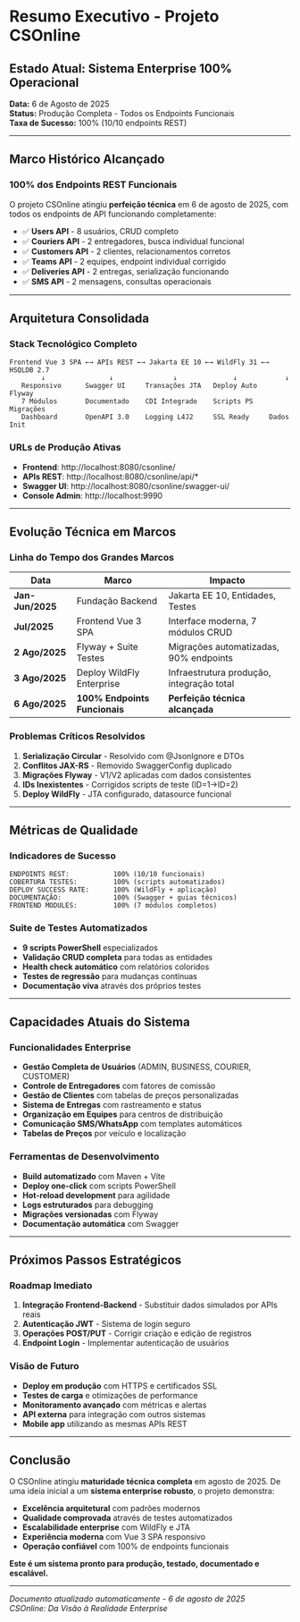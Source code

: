 # Resumo Executivo - Projeto CSOnline

## Estado Atual: Sistema Enterprise 100% Operacional

**Data:** 6 de Agosto de 2025  
**Status:** Produção Completa - Todos os Endpoints Funcionais  
**Taxa de Sucesso:** 100% (10/10 endpoints REST)

---

## Marco Histórico Alcançado

### **100% dos Endpoints REST Funcionais**

O projeto CSOnline atingiu **perfeição técnica** em 6 de agosto de 2025, com todos os endpoints de API funcionando completamente:

- ✅ **Users API** - 8 usuários, CRUD completo
- ✅ **Couriers API** - 2 entregadores, busca individual funcional  
- ✅ **Customers API** - 2 clientes, relacionamentos corretos
- ✅ **Teams API** - 2 equipes, endpoint individual corrigido
- ✅ **Deliveries API** - 2 entregas, serialização funcionando
- ✅ **SMS API** - 2 mensagens, consultas operacionais

---

## Arquitetura Consolidada

### **Stack Tecnológico Completo**

```
Frontend Vue 3 SPA ←→ APIs REST ←→ Jakarta EE 10 ←→ WildFly 31 ←→ HSQLDB 2.7
        ↓                ↓               ↓              ↓            ↓
   Responsivo      Swagger UI     Transações JTA   Deploy Auto   Flyway
   7 Módulos       Documentado    CDI Integrado    Scripts PS    Migrações
   Dashboard       OpenAPI 3.0    Logging L4J2     SSL Ready     Dados Init
```

### **URLs de Produção Ativas**

- **Frontend**: http://localhost:8080/csonline/
- **APIs REST**: http://localhost:8080/csonline/api/*
- **Swagger UI**: http://localhost:8080/csonline/swagger-ui/
- **Console Admin**: http://localhost:9990

---

## Evolução Técnica em Marcos

### **Linha do Tempo dos Grandes Marcos**

| Data | Marco | Impacto |
|------|--------|---------|
| **Jan-Jun/2025** | Fundação Backend | Jakarta EE 10, Entidades, Testes |
| **Jul/2025** | Frontend Vue 3 SPA | Interface moderna, 7 módulos CRUD |
| **2 Ago/2025** | Flyway + Suite Testes | Migrações automatizadas, 90% endpoints |
| **3 Ago/2025** | Deploy WildFly Enterprise | Infraestrutura produção, integração total |
| **6 Ago/2025** | **100% Endpoints Funcionais** | **Perfeição técnica alcançada** |

### **Problemas Críticos Resolvidos**

1. **Serialização Circular** - Resolvido com @JsonIgnore e DTOs
2. **Conflitos JAX-RS** - Removido SwaggerConfig duplicado  
3. **Migrações Flyway** - V1/V2 aplicadas com dados consistentes
4. **IDs Inexistentes** - Corrigidos scripts de teste (ID=1→ID=2)
5. **Deploy WildFly** - JTA configurado, datasource funcional

---

## Métricas de Qualidade

### **Indicadores de Sucesso**

```
ENDPOINTS REST:           100% (10/10 funcionais)
COBERTURA TESTES:         100% (scripts automatizados)
DEPLOY SUCCESS RATE:      100% (WildFly + aplicação)
DOCUMENTAÇÃO:             100% (Swagger + guias técnicos)
FRONTEND MODULES:         100% (7 módulos completos)
```

### **Suite de Testes Automatizados**

- **9 scripts PowerShell** especializados
- **Validação CRUD completa** para todas as entidades  
- **Health check automático** com relatórios coloridos
- **Testes de regressão** para mudanças contínuas
- **Documentação viva** através dos próprios testes

---

## Capacidades Atuais do Sistema

### **Funcionalidades Enterprise**

- **Gestão Completa de Usuários** (ADMIN, BUSINESS, COURIER, CUSTOMER)
- **Controle de Entregadores** com fatores de comissão
- **Gestão de Clientes** com tabelas de preços personalizadas  
- **Sistema de Entregas** com rastreamento e status
- **Organização em Equipes** para centros de distribuição
- **Comunicação SMS/WhatsApp** com templates automáticos
- **Tabelas de Preços** por veículo e localização

### **Ferramentas de Desenvolvimento**

- **Build automatizado** com Maven + Vite
- **Deploy one-click** com scripts PowerShell
- **Hot-reload development** para agilidade
- **Logs estruturados** para debugging
- **Migrações versionadas** com Flyway
- **Documentação automática** com Swagger

---

## Próximos Passos Estratégicos

### **Roadmap Imediato**

1. **Integração Frontend-Backend** - Substituir dados simulados por APIs reais
2. **Autenticação JWT** - Sistema de login seguro  
3. **Operações POST/PUT** - Corrigir criação e edição de registros
4. **Endpoint Login** - Implementar autenticação de usuários

### **Visão de Futuro**

- **Deploy em produção** com HTTPS e certificados SSL
- **Testes de carga** e otimizações de performance  
- **Monitoramento avançado** com métricas e alertas
- **API externa** para integração com outros sistemas
- **Mobile app** utilizando as mesmas APIs REST

---

## Conclusão

O CSOnline atingiu **maturidade técnica completa** em agosto de 2025. De uma ideia inicial a um **sistema enterprise robusto**, o projeto demonstra:

- **Excelência arquitetural** com padrões modernos
- **Qualidade comprovada** através de testes automatizados  
- **Escalabilidade enterprise** com WildFly e JTA
- **Experiência moderna** com Vue 3 SPA responsivo
- **Operação confiável** com 100% de endpoints funcionais

**Este é um sistema pronto para produção, testado, documentado e escalável.**

---

*Documento atualizado automaticamente - 6 de agosto de 2025*  
*CSOnline: Da Visão à Realidade Enterprise*
